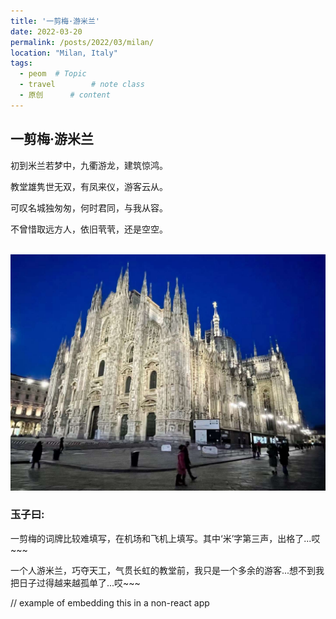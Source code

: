 ```yaml
---
title: '一剪梅·游米兰'
date: 2022-03-20
permalink: /posts/2022/03/milan/
location: "Milan, Italy"
tags:
  - peom  # Topic
  - travel        # note class
  - 原创      # content
---
```


## 一剪梅·游米兰

初到米兰若梦中，九衢游龙，建筑惊鸿。

教堂雄隽世无双，有凤来仪，游客云从。


可叹名城独匆匆，何时君同，与我从容。

不曾惜取远方人，依旧茕茕，还是空空。

<br/><img src='/images/milan2022.jpg'>

### 玉子曰:

一剪梅的词牌比较难填写，在机场和飞机上填写。其中‘米’字第三声，出格了...哎~~~

一个人游米兰，巧夺天工，气贯长虹的教堂前，我只是一个多余的游客...想不到我把日子过得越来越孤单了...哎~~~


// example of embedding this in a non-react app
<script src="https://utteranc.es/client.js"
        repo="[ENTER REPO HERE]"
        issue-term="pathname"
        label="comment"
        theme="github-light"
        crossorigin="anonymous"
        async>
</script>
